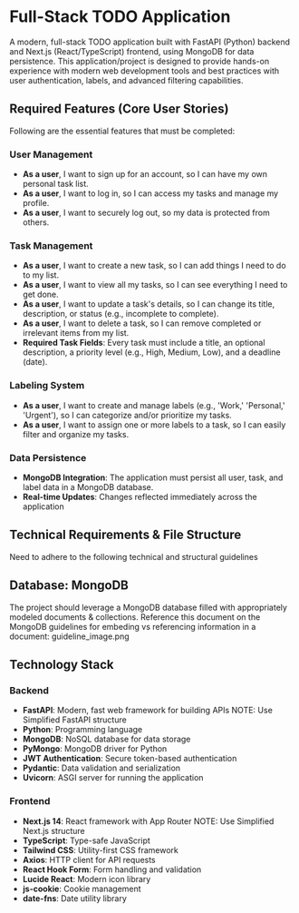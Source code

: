 # Full-Stack TODO Application

A modern, full-stack TODO application built with FastAPI (Python) backend and
 Next.js (React/TypeScript) frontend, using MongoDB for data persistence. This
 application/project is designed to provide hands-on experience with modern web
 development tools and best practices with user authentication, labels, and
 advanced filtering capabilities.

## Required Features (Core User Stories)
   Following are the essential features that must be completed:

### User Management
- **As a user**, I want to sign up for an account, so I can have my own personal task list.
- **As a user**, I want to log in, so I can access my tasks and manage my profile.
- **As a user**, I want to securely log out, so my data is protected from others.

### Task Management
- **As a user**, I want to create a new task, so I can add things I need to do to my list.
- **As a user**, I want to view all my tasks, so I can see everything I need to get done.
- **As a user**, I want to update a task's details, so I can change its title, description, or status (e.g., incomplete to complete).
- **As a user**, I want to delete a task, so I can remove completed or irrelevant items from my list.
- **Required Task Fields**: Every task must include a title, an optional description, 
                            a priority level (e.g., High, Medium, Low), and a deadline (date).

### Labeling System
- **As a user**, I want to create and manage labels (e.g., 'Work,' 'Personal,' 'Urgent'), so I can categorize and/or 
                 prioritize my tasks.
- **As a user**, I want to assign one or more labels to a task, so I can easily filter and organize my tasks.

### Data Persistence
- **MongoDB Integration**: The application must persist all user, task, and label data in a MongoDB database.
- **Real-time Updates**: Changes reflected immediately across the application


## Technical Requirements & File Structure
   Need to adhere to the following technical and structural guidelines

## Database: MongoDB
   The project should leverage a MongoDB database filled with appropriately modeled documents & collections. Reference this document on the MongoDB guidelines for embeding vs referencing information in a document:
    guideline_image.png

## Technology Stack

### Backend
- **FastAPI**: Modern, fast web framework for building APIs
               NOTE: Use Simplified FastAPI structure
- **Python**: Programming language
- **MongoDB**: NoSQL database for data storage
- **PyMongo**: MongoDB driver for Python
- **JWT Authentication**: Secure token-based authentication
- **Pydantic**: Data validation and serialization
- **Uvicorn**: ASGI server for running the application

### Frontend
- **Next.js 14**: React framework with App Router
                  NOTE: Use Simplified Next.js structure
- **TypeScript**: Type-safe JavaScript
- **Tailwind CSS**: Utility-first CSS framework
- **Axios**: HTTP client for API requests
- **React Hook Form**: Form handling and validation
- **Lucide React**: Modern icon library
- **js-cookie**: Cookie management
- **date-fns**: Date utility library